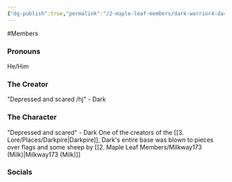 ```yaml
---
{"dg-publish":true,"permalink":"/2-maple-leaf-members/dark-warrior4-dark/","created":"2024-11-25T13:29:34.615-05:00"}
---
```


#Members 
### Pronouns 
He/Him
### The Creator
"Depressed and scared /hj"
\- Dark
### The Character
"Depressed and scared"
\- Dark
One of the creators of the [[3. Lore/Places/Darkpire\|Darkpire]], Dark's entire base was blown to pieces over flags and some sheep by [[2. Maple Leaf Members/Milkway173 (Milk)\|Milkway173 (Milk)]]
### Socials